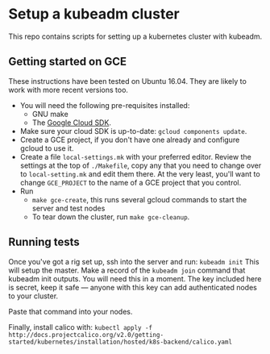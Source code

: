# Setup a kubeadm cluster

This repo contains scripts for setting up a kubernetes cluster with kubeadm.

## Getting started on GCE

These instructions have been tested on Ubuntu 16.04.  They are likely to work with more recent versions too.

* You will need the following pre-requisites installed:
    * GNU make
    * The [Google Cloud SDK](https://cloud.google.com/sdk/downloads).
* Make sure your cloud SDK is up-to-date: `gcloud components update`.
* Create a GCE project, if you don't have one already and configure gcloud to use it.
* Create a file `local-settings.mk` with your preferred editor.  Review the settings at the top of `./Makefile`, copy any that you need to change over to `local-setting.mk` and edit them there.  At the very least, you'll want to change `GCE_PROJECT` to the name of a GCE project that you control.
* Run
    * `make gce-create`, this runs several gcloud commands to start the server and test nodes
    * To tear down the cluster, run `make gce-cleanup`.

## Running tests

Once you've got a rig set up, ssh into the server and run:
`kubeadm init`
This will setup the master.  Make a record of the `kubeadm join` command that kubeadm init outputs. You will need this in a moment. The key included here is secret, keep it safe — anyone with this key can add authenticated nodes to your cluster.

Paste that command into your nodes.

Finally, install calico with:
`kubectl apply -f http://docs.projectcalico.org/v2.0/getting-started/kubernetes/installation/hosted/k8s-backend/calico.yaml`

